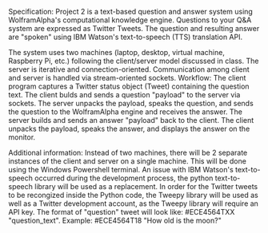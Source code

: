 Specification: Project 2 is a text-based question and answer system using WolframAlpha's computational knowledge engine. Questions to your Q&A system are expressed as Twitter Tweets. The question and resulting answer are "spoken" using IBM Watson's text-to-speech (TTS) translation API.

The system uses two machines (laptop, desktop, virtual machine, Raspberry Pi, etc.) following the client/server model discussed in class. The server is iterative and connection-oriented. Communication among client and server is handled via stream-oriented sockets.
Workflow:
The client program captures a Twitter status object (Tweet) containing the question text.
The client bulds and sends a question "payload" to the server via sockets. 
The server unpacks the payload, speaks the question, and sends the question to the WolframAlpha engine and receives the answer.
The server builds and sends an answer "payload" back to the client.
The client unpacks the payload, speaks the answer, and displays the answer on the monitor.

Additional information: 
Instead of two machines, there will be 2 separate instances of the client and server on a single machine. This will be done using the Windows Powershell terminal.
An issue with IBM Watson's text-to-speech occurred during the development process, the python text-to-speech library will be used as a replacement.
In order for the Twitter tweets to be recongized inside the Python code, the Tweepy library will be used as well as a Twitter development account, as the Tweepy library will require an API key. 
The format of "question" tweet will look like: #ECE4564TXX "question_text". Example: #ECE4564T18 "How old is the moon?"
